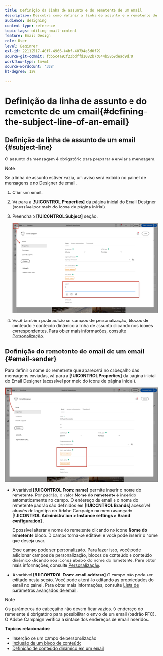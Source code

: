 ```yaml
---
title: Definição da linha de assunto e do remetente de um email
description: Descubra como definir a linha de assunto e o remetente de um email no Designer de email.
audience: designing
content-type: reference
topic-tags: editing-email-content
feature: Email Design
role: User
level: Beginner
exl-id: 22112517-40f7-4966-84bf-40794e5d0f79
source-git-commit: fcb5c4a92f23bdffd1082b7b044b5859dead9d70
workflow-type: tm+mt
source-wordcount: '338'
ht-degree: 12%

---
```


# Definição da linha de assunto e do remetente de um email{#defining-the-subject-line-of-an-email}

## Definição da linha de assunto de um email {#subject-line}

O assunto da mensagem é obrigatório para preparar e enviar a mensagem.

>[!NOTE]
>
>Se a linha de assunto estiver vazia, um aviso será exibido no painel de mensagens e no Designer de email.

1. Criar um email.
1. Vá para a **[!UICONTROL Properties]** da página inicial do Email Designer (acessível por meio do ícone de página inicial).
1. Preencha o **[!UICONTROL Subject]** seção.

   ![](assets/email_designer_subject.png)

1. Você também pode adicionar campos de personalização, blocos de conteúdo e conteúdo dinâmico à linha de assunto clicando nos ícones correspondentes. Para obter mais informações, consulte [Personalização](../../designing/using/personalization.md).

## Definição do remetente de email de um email {#email-sender}

Para definir o nome do remetente que aparecerá no cabeçalho das mensagens enviadas, vá para a **[!UICONTROL Properties]** da página inicial do Email Designer (acessível por meio do ícone de página inicial).

![](assets/delivery_content_edition16.png)

* A variável **[!UICONTROL From: name]** permite inserir o nome do remetente. Por padrão, o valor **Nome do remetente** é inserido automaticamente no campo. O endereço de email e o nome do remetente padrão são definidos em **[!UICONTROL Brands]** acessível através do logotipo do Adobe Campaign no menu avançado **[!UICONTROL Administration > Instance settings > Brand configuration]** .

  É possível alterar o nome do remetente clicando no ícone **Nome do remetente** bloco. O campo torna-se editável e você pode inserir o nome que deseja usar.

  Esse campo pode ser personalizado. Para fazer isso, você pode adicionar campos de personalização, blocos de conteúdo e conteúdo dinâmico clicando nos ícones abaixo do nome do remetente. Para obter mais informações, consulte [Personalização](../../designing/using/personalization.md).

* A variável **[!UICONTROL From: email address]** O campo não pode ser editado nesta seção. Você pode alterá-lo editando as propriedades do email no painel. Para obter mais informações, consulte [Lista de parâmetros avançados de email](../../administration/using/configuring-email-channel.md#advanced-parameters).

>[!NOTE]
>
>Os parâmetros do cabeçalho não devem ficar vazios. O endereço do remetente é obrigatório para possibilitar o envio de um email (padrão RFC). O Adobe Campaign verifica a sintaxe dos endereços de email inseridos.

**Tópicos relacionados:**

* [Inserção de um campo de personalização](../../designing/using/personalization.md#inserting-a-personalization-field)
* [Inclusão de um bloco de conteúdo](../../designing/using/personalization.md#adding-a-content-block)
* [Definição de conteúdo dinâmico em um email](../../designing/using/personalization.md#defining-dynamic-content-in-an-email)
